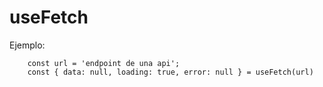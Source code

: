 # useFetch

Ejemplo:

```
    const url = 'endpoint de una api';
    const { data: null, loading: true, error: null } = useFetch(url)
```